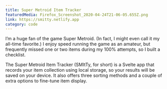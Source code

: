 ```yaml
---
title: Super Metroid Item Tracker
featuredMedia: Firefox_Screenshot_2020-04-24T21-06-05.655Z.png
link: https://smitty.netlify.app
category: code
---
```


I’m a huge fan of the game Super Metroid. (In fact, I might even call it my all-time favorite.) I enjoy speed running the game as an amateur, but frequently missed one or two items during my 100% attempts, so I built a checklist.

The Super Metroid Item Tracker (SMItTy, for short) is a Svelte app that records your item collection using local storage, so your results will be saved on your device. It also offers three sorting methods and a couple of extra options to fine-tune item display.
